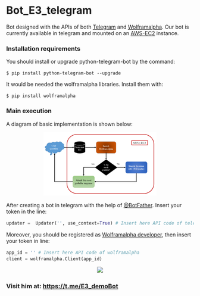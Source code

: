 # Bot_E3_telegram

Bot designed with the APIs of both [Telegram](https://github.com/python-telegram-bot/python-telegram-bot) and [Wolframalpha](https://products.wolframalpha.com/api/documentation/). Our bot is currently available in telegram and mounted on an [AWS-EC2](https://aws.amazon.com/ec2/?ec2-whats-new.sort-by=item.additionalFields.postDateTime&ec2-whats-new.sort-order=desc) instance.

### Installation requirements

You should install or upgrade python-telegram-bot by the command:

```
$ pip install python-telegram-bot --upgrade
```

It would be needed the wolframalpha libraries. Install them with:
```
$ pip install wolframalpha
```

### Main execution

A diagram of basic implementation is shown below:

<p align="center">
  <img width="60%" src="https://raw.githubusercontent.com/erikycd/Bot_E3_telegram/main/Diagram_1.png">
</p>

After creating a bot in telegram with the help of [@BotFather](https://core.telegram.org/bots#6-botfather). Insert your token in the line:
```python
updater =  Updater('', use_context=True) # Insert here API code of telegram
```
Moreover, you should be registered as [Wolframalpha developer](https://products.wolframalpha.com/simple-api/documentation/), then insert your token in line:
```python
app_id = '' # Insert here API code of wolframalpha 
client = wolframalpha.Client(app_id)
```

<p align="center">
  <img width="40%" src="https://github.com/erikycd/Bot_E3_telegram/blob/main/ezgif.com-video-to-gif.gif">
</p>

### Visit him at: https://t.me/E3_demoBot
